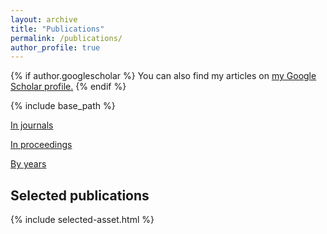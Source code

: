 ```yaml
---
layout: archive
title: "Publications"
permalink: /publications/
author_profile: true
---
```


{% if author.googlescholar %}
  You can also find my articles on <u><a href="{{author.googlescholar}}">my Google Scholar profile</a>.</u>
{% endif %}

{% include base_path %}

[In journals](journals.html)

[In proceedings](proceedings.html)

[By years](byyears.html)

## Selected publications

{% include selected-asset.html %}
